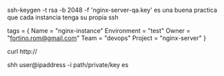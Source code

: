 ssh-keygen -t rsa -b 2048 -f 'nginx-server-qa.key' es una buena practica que cada instancia tenga su propia ssh 


  tags = {
    Name = "nginx-instance"
    Environment = "test"
    Owner = "fortino.rom@gmail.com"
    Team = "devops"
    Project = "nginx-server"
  }

  curl http://

  shh user@ipaddress -i path/private/key es 